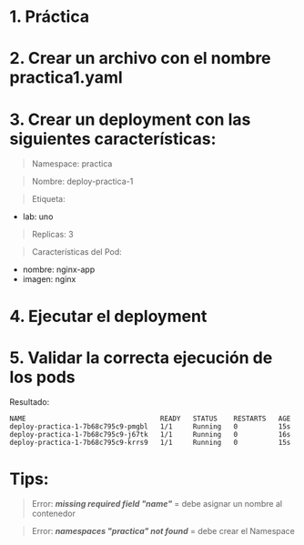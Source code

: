 # 1. Práctica <!-- omit in TOC -->

# 2. Crear un archivo con el nombre practica1.yaml
# 3. Crear un deployment con las siguientes características:
> Namespace: practica

> Nombre: deploy-practica-1

> Etiqueta:
- lab: uno

> Replicas: 3

> Características del Pod:

- nombre: nginx-app
- imagen: nginx

# 4. Ejecutar el deployment

# 5. Validar la correcta ejecución de los pods
Resultado:
```
NAME                                 READY   STATUS    RESTARTS   AGE
deploy-practica-1-7b68c795c9-pmgbl   1/1     Running   0          15s
deploy-practica-1-7b68c795c9-j67tk   1/1     Running   0          16s
deploy-practica-1-7b68c795c9-krrs9   1/1     Running   0          15s
```

# Tips:
> Error:  ***missing required field "name"*** = debe asignar un nombre al contenedor

> Error: ***namespaces "practica" not found*** = debe crear el Namespace

